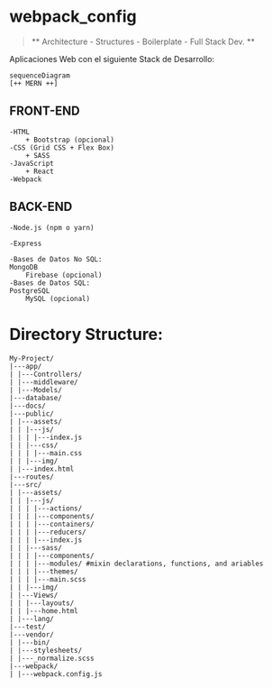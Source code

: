 # webpack_config
> ** Architecture - Structures - Boilerplate - Full Stack Dev. **

Aplicaciones Web con el siguiente Stack de Desarrollo:

```mermaid
sequenceDiagram
[++ MERN ++]
```

## FRONT-END
	-HTML
		+ Bootstrap (opcional)
	-CSS (Grid CSS + Flex Box)
		+ SASS
	-JavaScript 
		+ React
	-Webpack

## BACK-END
	-Node.js (npm o yarn)

	-Express

	-Bases de Datos No SQL:
	MongoDB
		Firebase (opcional)
	-Bases de Datos SQL:
	PostgreSQL
		MySQL (opcional)

# Directory Structure:

```
My-Project/
|---app/
| |---Controllers/
| |---middleware/
| |---Models/
|---database/
|---docs/
|---public/
| |---assets/
| | |---js/
| | | |---index.js
| | |---css/
| | | |---main.css
| | |---img/
| |---index.html
|---routes/
|---src/
| |---assets/
| | |---js/
| | | |---actions/
| | | |---components/
| | | |---containers/
| | | |---reducers/
| | | |---index.js
| | |---sass/
| | | |---components/
| | | |---modules/ #mixin declarations, functions, and ariables
| | | |---themes/
| | | |---main.scss
| | |---img/
| |---Views/
| | |---layouts/
| | |---home.html
| |---lang/
|---test/
|---vendor/
| |---bin/
| |---stylesheets/
| |---_normalize.scss
|---webpack/
| |---webpack.config.js
```